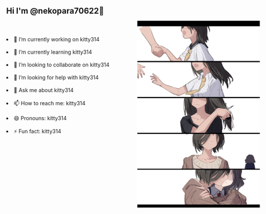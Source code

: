 

<!DOCTYPE html>
<html>
<head> 
<meta charset="utf-8"> 
</head>
 
<div id="container" style="width:750px">
 
<div id="header" style="">
<h2 style="margin-bottom:0;" id="hi-im-nekopara70622-%F0%9F%91%8B">Hi I'm @nekopara70622👋</h2></div>
 
<div id="menu" style="height:500px;width:350px;float:left;">

<p style="padding:5px">
<BR>
  <li>🔭 I’m currently working on kitty314</li><BR>
  <li>🌱 I’m currently learning kitty314</li><BR>
  <li>👯 I’m looking to collaborate on kitty314</li><BR>
  <li>🤔 I’m looking for help with kitty314</li><BR>
  <li>💬 Ask me about kitty314</li><BR>
  <li>📫 How to reach me: kitty314</li><BR>
  <li>😄 Pronouns: kitty314</li><BR>
  <li>⚡ Fun fact: kitty314</li><BR>
  </p>

</div>
 
<div id="content" style=";height:500px;width:400px;float:left;"><p>
  <img src='./rupa2.jpg' height='500'  /></p></div>
 
 
</div>
 
</html>